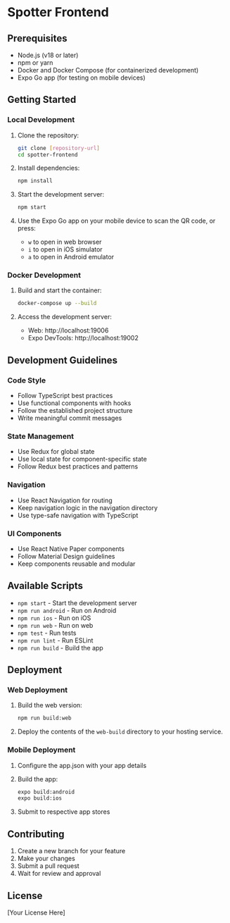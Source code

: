 # Spotter Frontend

## Prerequisites

- Node.js (v18 or later)
- npm or yarn
- Docker and Docker Compose (for containerized development)
- Expo Go app (for testing on mobile devices)

## Getting Started

### Local Development

1. Clone the repository:

   ```bash
   git clone [repository-url]
   cd spotter-frontend
   ```

2. Install dependencies:

   ```bash
   npm install
   ```

3. Start the development server:

   ```bash
   npm start
   ```

4. Use the Expo Go app on your mobile device to scan the QR code, or press:
   - `w` to open in web browser
   - `i` to open in iOS simulator
   - `a` to open in Android emulator

### Docker Development

1. Build and start the container:

   ```bash
   docker-compose up --build
   ```

2. Access the development server:
   - Web: http://localhost:19006
   - Expo DevTools: http://localhost:19002

## Development Guidelines

### Code Style

- Follow TypeScript best practices
- Use functional components with hooks
- Follow the established project structure
- Write meaningful commit messages

### State Management

- Use Redux for global state
- Use local state for component-specific state
- Follow Redux best practices and patterns

### Navigation

- Use React Navigation for routing
- Keep navigation logic in the navigation directory
- Use type-safe navigation with TypeScript

### UI Components

- Use React Native Paper components
- Follow Material Design guidelines
- Keep components reusable and modular

## Available Scripts

- `npm start` - Start the development server
- `npm run android` - Run on Android
- `npm run ios` - Run on iOS
- `npm run web` - Run on web
- `npm test` - Run tests
- `npm run lint` - Run ESLint
- `npm run build` - Build the app

## Deployment

### Web Deployment

1. Build the web version:

   ```bash
   npm run build:web
   ```

2. Deploy the contents of the `web-build` directory to your hosting service.

### Mobile Deployment

1. Configure the app.json with your app details
2. Build the app:

   ```bash
   expo build:android
   expo build:ios
   ```

3. Submit to respective app stores

## Contributing

1. Create a new branch for your feature
2. Make your changes
3. Submit a pull request
4. Wait for review and approval

## License

[Your License Here]
